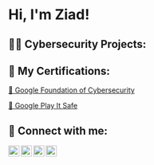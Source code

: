 <h1>Hi, I'm Ziad!</h1>

<h2>👨‍💻 Cybersecurity Projects:</h2>
<h2>🧐 My Certifications:</h2>

<a href="https://coursera.org/share/ea06315d5d9fe29e81c8a43dd0d5dfda" target="_blank">🍒 Google Foundation of Cybersecurity</a>
<p><a href="https://coursera.org/share/2f7a6199c0e3601ca07e8b5a9ac8074e" target="_blank">🍒 Google Play It Safe</a></p>

<h2>🤳 Connect with me:</h2>

<a href="https://api.whatsapp.com/send?phone=201272624687" target="_blank" rel="noopener noreferrer">
  <img align="left" alt="WhatsApp" width="22px" src="https://cdn.jsdelivr.net/npm/simple-icons@v3/icons/whatsapp.svg" />
</a>
<a href="https://www.facebook.com/ziad.ayman.71" target="_blank" rel="noopener noreferrer">
  <img align="left" alt="Facebook" width="22px" src="https://cdn.jsdelivr.net/npm/simple-icons@v3/icons/facebook.svg" />
</a>

<a href="https://www.linkedin.com/in/ziad-ayman-6a5298248/" target="_blank" rel="noopener noreferrer">
  <img align="left" alt="LinkedIn" width="22px" src="https://cdn.jsdelivr.net/npm/simple-icons@v3/icons/linkedin.svg" />
</a>
<a href="https://www.instagram.com/ziad.ayman.71/" target="_blank" rel="noopener noreferrer">
  <img align="left" alt="Instagram" width="22px" src="https://cdn.jsdelivr.net/npm/simple-icons@v3/icons/instagram.svg" />
</a>
